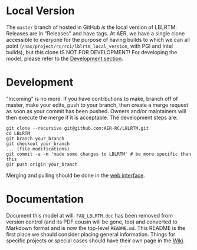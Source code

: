 # Local Version

The `master` branch of hosted in GitHub *is* the local version of LBLRTM. Releases are in "Releases" and have tags. At AER, we have a single clone accessible to everyone for the purpose of having builds to which we can all point (`/nas/project/rc/rc1/lblrtm_local_version`, with PGI and Intel builds), but this clone IS NOT FOR DEVELOPMENT! For developing the model, please refer to the [Development section](#Dev).

# Development <a href="Dev"></a>

"Incoming" is no more. If you have contrbutions to make, branch off of master, make your edits, push to your branch, then create a merge request as soon as your commit has been pushed. Owners and/or maintainers will then execute the merge if it is acceptable. The development steps are:

```
git clone --recursive git@github.com:AER-RC/LBLRTM.git
cd LBLRTM
git branch your_branch
git checkout your_branch
... (file modifications)
git commit -a -m 'made some changes to LBLRTM' # be more specific than this
git push origin your_branch
```

Merging and pulling should be done in the [web interface](https://github.com/AER-RC/LBLRTM/branches).

# Documentation

Document this model at will. `FAQ_LBLRTM.doc` has been removed from version control (and its PDF cousin will be gone, too) and converted to Markdown format and is now the top-level `README.md`. This README is the first place we should consider placing general information. Things for specific projects or special cases should have their own page in the [Wiki](https://github.com/AER-RC/LBLRTM/wiki).

